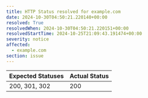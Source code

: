 ```yaml
---
title: HTTP Status resolved for example.com
date: 2024-10-30T04:50:21.220140+00:00
resolved: True
resolvedWhen: 2024-10-30T04:50:21.220151+00:00
resolvedStartTime: 2024-10-25T21:09:43.191474+00:00
severity: notice
affected:
  - example.com
section: issue
---
```


| Expected Statuses | Actual Status  |
|-------------------|----------------|
| 200, 301, 302 | 200 |
